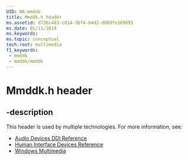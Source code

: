 ```yaml
---
UID: NA:mmddk
title: Mmddk.h header
ms.assetid: d726c483-c014-3bf4-b4d2-d089fe169693
ms.date: 01/11/2019
ms.keywords: 
ms.topic: conceptual
tech.root: multimedia
f1_keywords:
 - mmddk
 - mmddk/mmddk
---
```


# Mmddk.h header


## -description

This header is used by multiple technologies. For more information, see:

- [Audio Devices DDI Reference](../_audio/index.md)
- [Human Interface Devices Reference](../_hid/index.md)
- [Windows Multimedia](../_multimedia/index.md)

